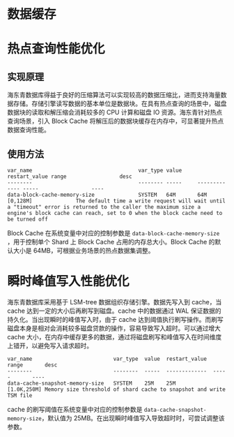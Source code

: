 # 数据缓存 

# 热点查询性能优化

## 实现原理

海东青数据库得益于良好的压缩算法可以实现较高的数据压缩比，进而支持海量数据存储。存储引擎读写数据的基本单位是数据块。在具有热点查询的场景中，磁盘数据块的读取和解压缩会消耗较多的 CPU 计算和磁盘 IO 资源。海东青针对热点查询场景，引入 Block Cache 将解压后的数据块缓存在内存中，可显著提升热点数据查询性能。

## 使用方法

```shell
var_name                                  var_type value     restart_value range                 desc
--------                                  -------- -----     ------------- -----                 ----          
data-block-cache-memory-size              SYSTEM   64M       64M           [0,128M]              The default time a write request will wait until a "timeout" error is returned to the caller the maximum size a engine's block cache can reach, set to 0 when the block cache need to be turned off
```

Block Cache 在系统变量中对应的控制参数是 `data-block-cache-memory-size` ，用于控制单个 Shard 上 Block Cache 占用的内存总大小。Block Cache 的默认大小是 64MB，可根据业务场景的热点数据集调整。

# 瞬时峰值写入性能优化

海东青数据库采用基于 LSM-tree 数据组织存储引擎。数据先写入到 cache，当 cache 达到一定的大小后再刷写到磁盘。cache 中的数据通过 WAL 保证数据的持久化。当出现瞬时的峰值写入时，由于 cache 达到阈值执行刷写操作。而刷写磁盘本身是相对会消耗较多磁盘贷款的操作，容易导致写入超时。可以通过增大 cache 大小，在内存中缓存更多的数据，通过将磁盘刷写和峰值写入在时间维度上错开，以避免写入请求超时。

```sShell
var_name                          var_type  value  restart_value  range       desc
--------                          --------  -----  -------------  -----       ----          
data-cache-snapshot-memory-size   SYSTEM    25M    25M            [1.0K,250M] Memory size threshold of shard cache to snapshot and write TSM file
```

cache 的刷写阈值在系统变量中对应的控制参数是 `data-cache-snapshot-memory-size`，默认值为 25MB。在出现瞬时峰值写入导致超时时，可尝试调整该参数。

